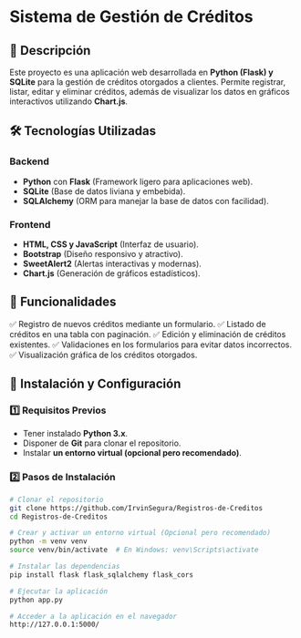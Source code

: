 # Sistema de Gestión de Créditos

## 📌 Descripción
Este proyecto es una aplicación web desarrollada en **Python (Flask) y SQLite** para la gestión de créditos otorgados a clientes. Permite registrar, listar, editar y eliminar créditos, además de visualizar los datos en gráficos interactivos utilizando **Chart.js**.

## 🛠 Tecnologías Utilizadas
### Backend
- **Python** con **Flask** (Framework ligero para aplicaciones web).
- **SQLite** (Base de datos liviana y embebida).
- **SQLAlchemy** (ORM para manejar la base de datos con facilidad).

### Frontend
- **HTML, CSS y JavaScript** (Interfaz de usuario).
- **Bootstrap** (Diseño responsivo y atractivo).
- **SweetAlert2** (Alertas interactivas y modernas).
- **Chart.js** (Generación de gráficos estadísticos).

## 🚀 Funcionalidades
✅ Registro de nuevos créditos mediante un formulario.
✅ Listado de créditos en una tabla con paginación.
✅ Edición y eliminación de créditos existentes.
✅ Validaciones en los formularios para evitar datos incorrectos.
✅ Visualización gráfica de los créditos otorgados.

## 🔧 Instalación y Configuración
### 1️⃣ Requisitos Previos
- Tener instalado **Python 3.x**.
- Disponer de **Git** para clonar el repositorio.
- Instalar **un entorno virtual (opcional pero recomendado)**.

### 2️⃣ Pasos de Instalación
```sh
# Clonar el repositorio
git clone https://github.com/IrvinSegura/Registros-de-Creditos
cd Registros-de-Creditos

# Crear y activar un entorno virtual (Opcional pero recomendado)
python -m venv venv
source venv/bin/activate  # En Windows: venv\Scripts\activate

# Instalar las dependencias
pip install flask flask_sqlalchemy flask_cors

# Ejecutar la aplicación
python app.py

# Acceder a la aplicación en el navegador
http://127.0.0.1:5000/
```

